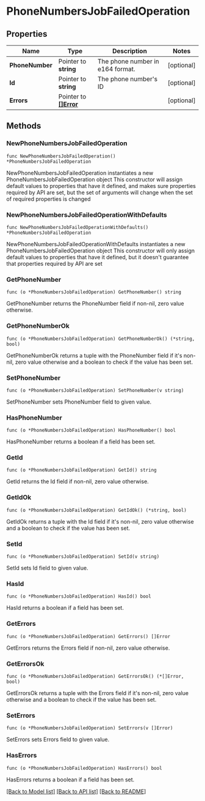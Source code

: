 # PhoneNumbersJobFailedOperation

## Properties

Name | Type | Description | Notes
------------ | ------------- | ------------- | -------------
**PhoneNumber** | Pointer to **string** | The phone number in e164 format. | [optional] 
**Id** | Pointer to **string** | The phone number&#39;s ID | [optional] 
**Errors** | Pointer to [**[]Error**](Error.md) |  | [optional] 

## Methods

### NewPhoneNumbersJobFailedOperation

`func NewPhoneNumbersJobFailedOperation() *PhoneNumbersJobFailedOperation`

NewPhoneNumbersJobFailedOperation instantiates a new PhoneNumbersJobFailedOperation object
This constructor will assign default values to properties that have it defined,
and makes sure properties required by API are set, but the set of arguments
will change when the set of required properties is changed

### NewPhoneNumbersJobFailedOperationWithDefaults

`func NewPhoneNumbersJobFailedOperationWithDefaults() *PhoneNumbersJobFailedOperation`

NewPhoneNumbersJobFailedOperationWithDefaults instantiates a new PhoneNumbersJobFailedOperation object
This constructor will only assign default values to properties that have it defined,
but it doesn't guarantee that properties required by API are set

### GetPhoneNumber

`func (o *PhoneNumbersJobFailedOperation) GetPhoneNumber() string`

GetPhoneNumber returns the PhoneNumber field if non-nil, zero value otherwise.

### GetPhoneNumberOk

`func (o *PhoneNumbersJobFailedOperation) GetPhoneNumberOk() (*string, bool)`

GetPhoneNumberOk returns a tuple with the PhoneNumber field if it's non-nil, zero value otherwise
and a boolean to check if the value has been set.

### SetPhoneNumber

`func (o *PhoneNumbersJobFailedOperation) SetPhoneNumber(v string)`

SetPhoneNumber sets PhoneNumber field to given value.

### HasPhoneNumber

`func (o *PhoneNumbersJobFailedOperation) HasPhoneNumber() bool`

HasPhoneNumber returns a boolean if a field has been set.

### GetId

`func (o *PhoneNumbersJobFailedOperation) GetId() string`

GetId returns the Id field if non-nil, zero value otherwise.

### GetIdOk

`func (o *PhoneNumbersJobFailedOperation) GetIdOk() (*string, bool)`

GetIdOk returns a tuple with the Id field if it's non-nil, zero value otherwise
and a boolean to check if the value has been set.

### SetId

`func (o *PhoneNumbersJobFailedOperation) SetId(v string)`

SetId sets Id field to given value.

### HasId

`func (o *PhoneNumbersJobFailedOperation) HasId() bool`

HasId returns a boolean if a field has been set.

### GetErrors

`func (o *PhoneNumbersJobFailedOperation) GetErrors() []Error`

GetErrors returns the Errors field if non-nil, zero value otherwise.

### GetErrorsOk

`func (o *PhoneNumbersJobFailedOperation) GetErrorsOk() (*[]Error, bool)`

GetErrorsOk returns a tuple with the Errors field if it's non-nil, zero value otherwise
and a boolean to check if the value has been set.

### SetErrors

`func (o *PhoneNumbersJobFailedOperation) SetErrors(v []Error)`

SetErrors sets Errors field to given value.

### HasErrors

`func (o *PhoneNumbersJobFailedOperation) HasErrors() bool`

HasErrors returns a boolean if a field has been set.


[[Back to Model list]](../README.md#documentation-for-models) [[Back to API list]](../README.md#documentation-for-api-endpoints) [[Back to README]](../README.md)


